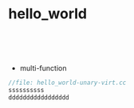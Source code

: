 # hello_world
&nbsp;  
&nbsp;  
&nbsp;



- multi-function
```c++
//file: hello_world-unary-virt.cc
ssssssssss
ddddddddddddddddd
```
